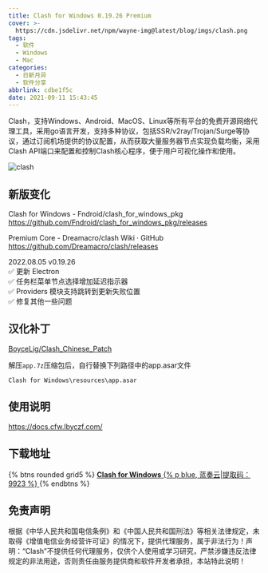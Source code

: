 ```yaml
---
title: Clash for Windows 0.19.26 Premium
cover: >-
  https://cdn.jsdelivr.net/npm/wayne-img@latest/blog/imgs/clash.png
tags:
  - 软件
  - Windows
  - Mac
categories:
  - 日新月异
  - 软件分享
abbrlink: cdbe1f5c
date: 2021-09-11 15:43:45
---
```

Clash，支持Windows、Android、MacOS、Linux等所有平台的免费开源网络代理工具，采用go语言开发，支持多种协议，包括SSR/v2ray/Trojan/Surge等协议，通过订阅机场提供的协议配置，从而获取大量服务器节点实现负载均衡，采用Clash API端口来配置和控制Clash核心程序，便于用户可视化操作和使用。

 ![clash](https://cdn.jsdelivr.net/npm/wayne-img@latest/blog/imgs/clash.png) 

## 新版变化

Clash for Windows - Fndroid/clash_for_windows_pkg
https://github.com/Fndroid/clash_for_windows_pkg/releases

Premium Core - Dreamacro/clash Wiki · GitHub
https://github.com/Dreamacro/clash/releases

2022.08.05 v0.19.26   
 ✅ 更新 Electron   
 ✅ 任务栏菜单节点选择增加延迟指示器  
 ✅ Providers 模块支持跳转到更新失败位置  
 ✅ 修复其他一些问题

## 汉化补丁

[BoyceLig/Clash_Chinese_Patch](https://github.com/BoyceLig/Clash_Chinese_Patch)

解压`app.7z`压缩包后，自行替换下列路径中的app.asar文件

`Clash for Windows\resources\app.asar`

## 使用说明

https://docs.cfw.lbyczf.com/

## 下载地址

{% btns rounded grid5 %}
<a href='https://waynewu.lanzoui.com/b016rsxxe'>
  <i class='fas fa-download'></i>
  <b>Clash for Windows</b>
  {% p blue, 蓝奏云|提取码：9923 %}
</a>
{% endbtns %}

## 免责声明

根据《中华人民共和国电信条例》和《中国人民共和国刑法》等相关法律规定，未取得《增值电信业务经营许可证》的情况下，提供代理服务，属于非法行为！声明：“Clash”不提供任何代理服务，仅供个人使用或学习研究，严禁涉嫌违反法律规定的非法用途，否则责任由服务提供商和软件开发者承担，本站特此说明！